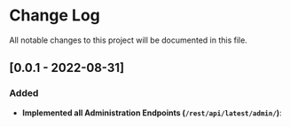 # Change Log
All notable changes to this project will be documented in this file.

## [0.0.1 - 2022-08-31]
### Added
- **Implemented all Administration Endpoints (`/rest/api/latest/admin/`)**:
